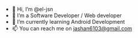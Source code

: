 - 👋 Hi, I’m @el-jsn
- 👀 I’m a Software Developer / Web developer
- 🌱 I’m currently learning Android Development
- 📫 You can reach me on jashan6103@gmail.com

<!---
JashanRYU/JashanRYU is a ✨ special ✨ repository because its `README.md` (this file) appears on your GitHub profile.
You can click the Preview link to take a look at your changes.
--->
